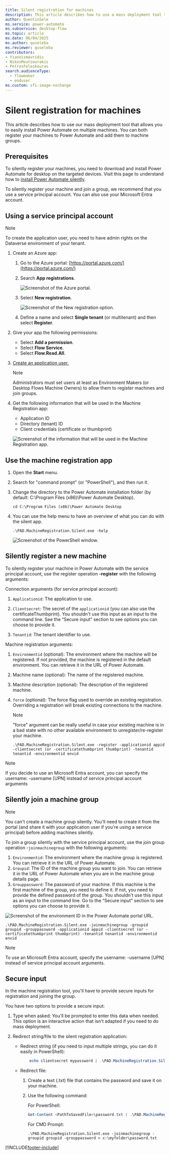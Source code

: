 ```yaml
---
title: Silent registration for machines
description: This article describes how to use a mass deployment tool that allows you to easily install Power Automate on multiple machines.
author: QuentinSele
ms.service: power-automate
ms.subservice: desktop-flow
ms.topic: article
ms.date: 06/04/2025
ms.author: quseleba
ms.reviewer: quseleba
contributors:
- Yiannismavridis
- NikosMoutzourakis
- PetrosFeleskouras
search.audienceType: 
  - flowmaker
  - enduser
ms.custom: sfi-image-nochange
---
```


# Silent registration for machines

This article describes how to use our mass deployment tool that allows you to easily install Power Automate on multiple machines. You can both register your machines to Power Automate and add them to machine groups.

## Prerequisites

To silently register your machines, you need to download and install Power Automate for desktop on the targeted devices. Visit this page to understand how to [install Power Automate silently](install-silently.md).

To silently register your machine and join a group, we recommend that you use a service principal account. You can also use your Microsoft Entra account.

## Using a service principal account

>[!NOTE]
>To create the application user, you need to have admin rights on the Dataverse environment of your tenant.

1. Create an Azure app:

   1. Go to the Azure portal: [https://portal.azure.com/](https://portal.azure.com/)

   1. Search **App registrations**.

      ![Screenshot of the Azure portal.](./media/machines-silent-registration/azure-portal.png)

   1. Select **New registration**.

      ![Screenshot of the New registration option.](./media/machines-silent-registration/azure-portal-new-registration.png)

   1. Define a name and select **Single tenant** (or multitenant) and then select **Register**.

1. Give your app the following permissions:

   - Select **Add a permission**.
   - Select **Flow Service**.
   - Select **Flow.Read.All**.

1. [Create an application user.](/power-platform/admin/manage-application-users#create-an-application-user)

   >[!NOTE]
   >Administrators must set users at least as Environment Makers (or Desktop Flows Machine Owners) to allow them to register machines and join groups.

1. Get the following information that will be used in the Machine Registration app:

   - Application ID
   - Directory (tenant) ID
   - Client credentials (certificate or thumbprint)

   ![Screenshot of the information that will be used in the Machine Registration app.](./media/machines-silent-registration/azure-portal-test-app-info.svg)

## Use the machine registration app

1. Open the **Start** menu.
1. Search for "command prompt" (or "PowerShell"), and then run it.
1. Change the directory to the Power Automate installation folder (by default: C:\Program Files (x86)\Power Automate Desktop).

    ```CMD
    cd C:\Program Files (x86)\Power Automate Desktop
    ```

1. You can use the help menu to have an overview of what you can do with the silent app.

    ```CMD
    .\PAD.MachineRegistration.Silent.exe -help
    ```

    ![Screenshot of the PowerShell window.](./media/machines-silent-registration/powershell-window.png)

## Silently register a new machine

To silently register your machine in Power Automate with the service principal account, use the register operation **-register** with the following arguments:

Connection arguments (for service principal account):

   1. `Applicationid`: The application to use.

   1. `Clientsecret`: The secret of the `applicationid` (you can also use the certificateThumbprint). You shouldn't use this input as an input to the command line. See the “Secure input” section to see options you can choose to provide it.

   1. `Tenantid`: The tenant identifier to use.  

Machine registration arguments:

   1. `Environmentid` (optional): The environment where the machine will be registered. If not provided, the machine is registered in the default environment. You can retrieve it in the URL of Power Automate.

   1. Machine name (optional): The name of the registered machine.

   1. Machine description (optional): The description of the registered machine.
     
   1. `force` (optional): The force flag used to override an existing registration. Overriding a registration will break existing connections to the machine.

      >[!NOTE]
      > "force" argument can be really useful in case your existing machine is in a bad state with no other available environment to unregister/re-register your machine.

      ```CMD
      .\PAD.MachineRegistration.Silent.exe -register -applicationid appid -clientsecret (or -certificatethumbprint thumbprint) -tenantid tenantid -environmentid envid 
      ```

>[!NOTE]
>If you decide to use an Microsoft Entra account, you can specify the username: -username [UPN] instead of service principal account arguments

## Silently join a machine group

> [!NOTE]
> You can't create a machine group silently. You'll need to create it from the portal (and share it with your application user if you're using a service principal) before adding machines silently.

To join a group silently with the service principal account, use the join group operation -`joinmachinegroup`  with the following arguments:

1. `Environmentid`: The environment where the machine group is registered. You can retrieve it in the URL of Power Automate.
1. `Groupid`: The ID of the machine group you want to join. You can retrieve it in the URL of Power Automate when you are in the machine group details page.
1. `Grouppassword`: The password of your machine. If this machine is the first machine of the group, you need to define it. If not, you need to provide the defined password of the group. You shouldn't use this input as an input to the command line. Go to the “Secure input” section to see options you can choose to provide it.

![Screenshot of the environment ID in the Power Automate portal URL.](./media/machines-silent-registration/environment-id.png)

```CMD
.\PAD.MachineRegistration.Silent.exe -joinmachinegroup -groupid groupid -grouppassword -applicationid appid -clientsecret (or -certificatethumbprint thumbprint) -tenantid tenantid -environmentid envid
```
> [!NOTE]
> To use an Microsoft Entra account, specify the username: -username [UPN] instead of service principal account arguments.

## Secure input

In the machine registration tool, you'll have to provide secure inputs for registration and joining the group.

You have two options to provide a secure input:

1. Type when asked: You'll be prompted to enter this data when needed. This option is an interactive action that isn't adapted if you need to do mass deployment.

2. Redirect string/file to the silent registration application:
  
   - Redirect string (if you need to input multiple strings, you can do it easily in PowerShell):
  
     ```PowerShell
         echo clientsecret mypassword | .\PAD.MachineRegistration.Silent.exe -joinmachinegroup -applicationid appid -clientsecret -groupid groupid -grouppassword -tenantid tenantid
     ```
  
   - Redirect file:
  
     1. Create a text (.txt) file that contains the password and save it on your machine.

     1. Use the following command:
  
        For PowerShell:

        ```powershell
        Get-Content <PathToSavedFile>\password.txt | .\PAD.MachineRegistration.Silent.exe -joinmachinegroup -groupid groupid -grouppassword
        ```

        For CMD Prompt:
        
        ```CMD
        .\PAD.MachineRegistration.Silent.exe -joinmachinegroup -groupid groupid -grouppassword < c:\myfolder\password.txt
        ```
        

[!INCLUDE[footer-include](../includes/footer-banner.md)]
